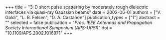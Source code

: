 +++
title = "3-D short pulse scattering by moderately rough dielectric interfaces via quasi-ray Gaussian beams"
date = 2002-06-01
authors = ["V. Galdi", "L. B. Felsen", "D. A. Castañon"]
publication_types = ["1"]
abstract = ""
selected = false
publication = "*Proc. IEEE Antennas and Propagation Society International Symposium (APS-URSI)*"
doi = "10.1109/APS.2002.1016971"
+++

